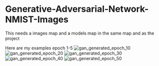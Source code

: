 # Generative-Adversarial-Network-NMIST-Images
This needs a images map and a models map in the same map and as the project

Here are my examples epoch 1-5
![gan_generated_epoch_10](https://user-images.githubusercontent.com/57365322/113627953-7fcd7780-9664-11eb-942e-52d2fcbc8c62.png)
![gan_generated_epoch_20](https://user-images.githubusercontent.com/57365322/113627957-80fea480-9664-11eb-9a96-09db51ad02ab.png)
![gan_generated_epoch_30](https://user-images.githubusercontent.com/57365322/113627960-80fea480-9664-11eb-8ec9-44bad32a98c7.png)
![gan_generated_epoch_40](https://user-images.githubusercontent.com/57365322/113627961-80fea480-9664-11eb-8bd2-ca435a57f01c.png)
![gan_generated_epoch_50](https://user-images.githubusercontent.com/57365322/113627962-81973b00-9664-11eb-8442-8fe947804227.png)
